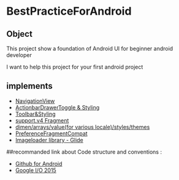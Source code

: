 # BestPracticeForAndroid

## Object
This project show a foundation of Android UI for beginner android developer

I want to help this project for your first android project
## implements
- [NavigationView](https://developer.android.com/reference/android/support/design/widget/NavigationView.html)
- [ActionbarDrawerToggle & Styling](https://developer.android.com/reference/android/support/v4/app/ActionBarDrawerToggle.html)
- [Toolbar&Styling](https://developer.android.com/reference/android/widget/Toolbar.html)
- [support.v4 Fragment](http://developer.android.com/reference/android/support/v4/app/Fragment.html)
- [dimen/arrays/value(for various locale)/styles/themes]()
- [PreferenceFragmentCompat](https://developer.android.com/reference/android/support/v7/preference/PreferenceFragmentCompat.html)
- [Imageloader library - Glide](https://github.com/bumptech/glide)

##recommanded link about Code structure and conventions :

- [Github for Android](https://github.com/pockethub/PocketHub)
- [Google I/O 2015](https://github.com/google/iosched)

